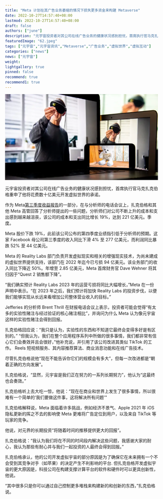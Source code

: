 ```yaml
---
title: "Meta 计划在其广告业务萎缩的情况下损失更多资金来构建 Metaverse"
date: 2022-10-27T14:57:40+08:00
lastmod: 2022-10-27T14:57:40+08:00
draft: false
authors: ["june"]
description: "元宇宙投资者对其公司在线广告业务的健康状况感到担忧，首席执行官马克扎克伯格重申了他将花费数十亿美元开发虚拟世界的承诺。"
featuredImage: "62.jpeg"
tags: ["元宇宙","元宇宙资讯","Metaverse","广告业务","虚拟世界","虚拟互动"]
categories: ["news"]
news: ["元宇宙"]
weight: 
lightgallery: true
pinned: false
recommend: true
recommend1: true
---
```




![元宇宙](61.png)



元宇宙投资者对其公司在线广告业务的健康状况感到担忧，首席执行官马克扎克伯格重申了他将花费数十亿美元开发虚拟世界的承诺。

作为 Meta[第三季度收益报告](https://www.cnbc.com/2022/10/26/facebook-parent-meta-earnings-q3-2022.html)的一部分，在与分析师的电话会议上，扎克伯格和其他 Meta 高管回答了分析师提出的一些问题，分析师们对公司不断上升的成本和支出感到越来越沮丧，该公司的成本和支出同比增长 19%，达到 221 亿美元。季度。

Meta 股价下跌 19%，此前该公司公布的第四季度业绩指引低于分析师的预期。这家 Facebook 母公司第三季度的收入同比下滑 4% 至 277 亿美元，而利润同比暴跌 52% 至 44 亿美元。

Meta 的 Reality Labs 部门负责开发虚拟现实和相关的增强现实技术，为尚未建成的虚拟世界提供支持，该部门在 2022 年迄今已亏损 94 亿美元。该业务部门的收入同比下降近 50%。年增至 2.85 亿美元，Meta 首席财务官 Dave Wehner 将其归因于“Quest 2 销售额下降”。

“我们确实预计 Reality Labs 2023 年的运营亏损将同比大幅增长，”Meta 在一份声明中表示。“在 2023 年之后，我们预计将加快 Reality Labs 的投资步伐，以便我们能够实现从长远来看增加公司整体营业收入的目标。”

Jefferies 的分析师 Brent Thrill 在财报电话会议上表示，投资者可能会觉得“有太多的实验性赌注与经过验证的核心赌注相比”，并询问为什么 Meta 认为像元宇宙这样的实验性赌注会得到回报。

扎克伯格回应说：“我只是认为，实验性的东西和不知道它最终会变得多好是有区别的。” “但我认为，我们在整个应用程序系列中所做的很多事情，我们都非常有信心它们会奏效并且会很好，”他补充说，并引用了该公司改进其类似 TikTok 的工作。 Reels 短视频服务、其内容推荐算法、商业消息功能和在线广告技术。

尽管扎克伯格说他“现在不能告诉你它们的规模会有多大”，但每一次改进都是“朝着正确的方向发展”。

扎克伯格说，“显然，元宇宙是我们正在努力的一系列长期努力”，他认为“这最终也会奏效。”

扎克伯格听上去大吃一惊，他说：“现在在商业和世界上发生了很多事情，所以很难有一个简单的‘我们要做这件事，这将解决所有问题'"

扎克伯格解释说，Meta 面临着许多挑战，例如经济不景气、Apple 2021 年 iOS 隐私更新的挥之不去的影响使 Meta 更难将广告定位到用户，以及来自 TikTok 等玩家的竞争。

他说，对元界的长期投资“将随着时间的推移提供更大的回报”。

扎克伯格说：“我认为我们将在不同的时间段内解决这些问题，我感谢大家的耐心，我认为那些有耐心并与我们一起投资的人最终会得到回报。”

扎克伯格承认，他的公司开发虚拟宇宙的部分原因是为了确保它在未来拥有一个不会受到其竞争对手（如苹果）的决定产生不利影响的平台. 但扎克伯格开发虚拟宇宙的更大原因是，科技公司在构建支撑计算平台的软件和硬件时可以更具创新性，他说。

“其中很多只是你可以通过自己控制更多堆栈来构建新的和创新的东西，”扎克伯格说。
